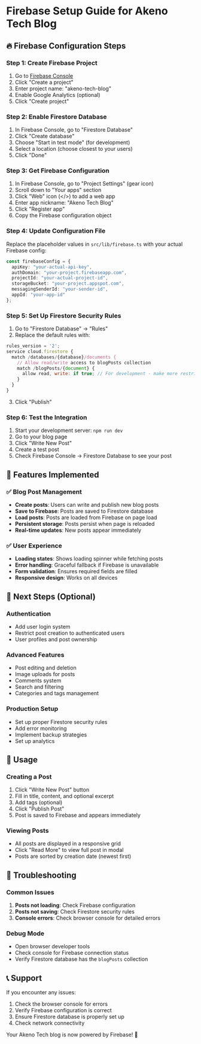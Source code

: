 # Firebase Setup Guide for Akeno Tech Blog

## 🔥 Firebase Configuration Steps

### Step 1: Create Firebase Project
1. Go to [Firebase Console](https://console.firebase.google.com/)
2. Click "Create a project"
3. Enter project name: "akeno-tech-blog"
4. Enable Google Analytics (optional)
5. Click "Create project"

### Step 2: Enable Firestore Database
1. In Firebase Console, go to "Firestore Database"
2. Click "Create database"
3. Choose "Start in test mode" (for development)
4. Select a location (choose closest to your users)
5. Click "Done"

### Step 3: Get Firebase Configuration
1. In Firebase Console, go to "Project Settings" (gear icon)
2. Scroll down to "Your apps" section
3. Click "Web" icon (</>) to add a web app
4. Enter app nickname: "Akeno Tech Blog"
5. Click "Register app"
6. Copy the Firebase configuration object

### Step 4: Update Configuration File
Replace the placeholder values in `src/lib/firebase.ts` with your actual Firebase config:

```typescript
const firebaseConfig = {
  apiKey: "your-actual-api-key",
  authDomain: "your-project.firebaseapp.com",
  projectId: "your-actual-project-id",
  storageBucket: "your-project.appspot.com",
  messagingSenderId: "your-sender-id",
  appId: "your-app-id"
};
```

### Step 5: Set Up Firestore Security Rules
1. Go to "Firestore Database" → "Rules"
2. Replace the default rules with:

```javascript
rules_version = '2';
service cloud.firestore {
  match /databases/{database}/documents {
    // Allow read/write access to blogPosts collection
    match /blogPosts/{document} {
      allow read, write: if true; // For development - make more restrictive for production
    }
  }
}
```

3. Click "Publish"

### Step 6: Test the Integration
1. Start your development server: `npm run dev`
2. Go to your blog page
3. Click "Write New Post"
4. Create a test post
5. Check Firebase Console → Firestore Database to see your post

## 🎯 Features Implemented

### ✅ Blog Post Management
- **Create posts**: Users can write and publish new blog posts
- **Save to Firebase**: Posts are saved to Firestore database
- **Load posts**: Posts are loaded from Firebase on page load
- **Persistent storage**: Posts persist when page is reloaded
- **Real-time updates**: New posts appear immediately

### ✅ User Experience
- **Loading states**: Shows loading spinner while fetching posts
- **Error handling**: Graceful fallback if Firebase is unavailable
- **Form validation**: Ensures required fields are filled
- **Responsive design**: Works on all devices

## 🚀 Next Steps (Optional)

### Authentication
- Add user login system
- Restrict post creation to authenticated users
- User profiles and post ownership

### Advanced Features
- Post editing and deletion
- Image uploads for posts
- Comments system
- Search and filtering
- Categories and tags management

### Production Setup
- Set up proper Firestore security rules
- Add error monitoring
- Implement backup strategies
- Set up analytics

## 📝 Usage

### Creating a Post
1. Click "Write New Post" button
2. Fill in title, content, and optional excerpt
3. Add tags (optional)
4. Click "Publish Post"
5. Post is saved to Firebase and appears immediately

### Viewing Posts
- All posts are displayed in a responsive grid
- Click "Read More" to view full post in modal
- Posts are sorted by creation date (newest first)

## 🔧 Troubleshooting

### Common Issues
1. **Posts not loading**: Check Firebase configuration
2. **Posts not saving**: Check Firestore security rules
3. **Console errors**: Check browser console for detailed errors

### Debug Mode
- Open browser developer tools
- Check console for Firebase connection status
- Verify Firestore database has the `blogPosts` collection

## 📞 Support

If you encounter any issues:
1. Check the browser console for errors
2. Verify Firebase configuration is correct
3. Ensure Firestore database is properly set up
4. Check network connectivity

Your Akeno Tech blog is now powered by Firebase! 🎉






























